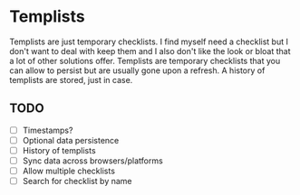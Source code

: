 # Templists

Templists are just temporary checklists. I find myself need a checklist but I don't want to deal with keep them and I also don't like the look or bloat that a lot of other solutions offer. Templists are temporary checklists that you can allow to persist but are usually gone upon a refresh. A history of templists are stored, just in case.


## TODO

- [ ] Timestamps?
- [ ] Optional data persistence
- [ ] History of templists
- [ ] Sync data across browsers/platforms
- [ ] Allow multiple checklists
- [ ] Search for checklist by name
